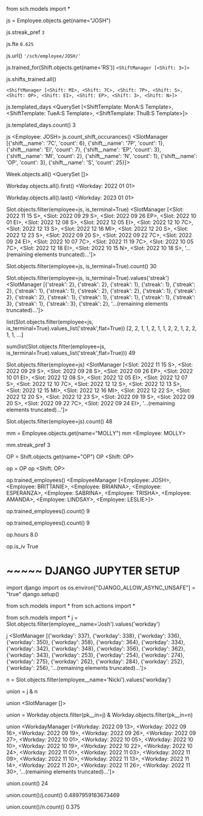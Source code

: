 from sch.models import *

js = Employee.objects.get(name="JOSH")

js.streak_pref
`3`

js.fte
`0.625`

js.url()
`'/sch/employee/JOSH/'`

js.trained_for(Shift.objects.get(name='RS'))
`<ShiftManager [<Shift: 3>]>`

js.shifts_trained.all()
```
<ShiftManager [<Shift: MI>, <Shift: 7C>, <Shift: 7P>, <Shift: S>, <Shift: OP>, <Shift: EI>, <Shift: EP>, <Shift: 3>, <Shift: N>]>
```

js.templated_days
<QuerySet [<ShiftTemplate: MonA:S Template>, <ShiftTemplate: TueA:S Template>, <ShiftTemplate: ThuB:S Template>]>

js.templated_days.count()
3

js
<Employee: JOSH>
js.count_shift_occurances()
<SlotManager [{'shift__name': '7C', 'count': 6}, {'shift__name': '7P', 'count': 1}, {'shift__name': 'EI', 'count': 7}, {'shift__name': 'EP', 'count': 3}, {'shift__name': 'MI', 'count': 2}, {'shift__name': 'N', 'count': 1}, {'shift__name': 'OP', 'count': 3}, {'shift__name': 'S', 'count': 25}]>

Week.objects.all()
<QuerySet []>

Workday.objects.all().first()
<Workday: 2022 01 01>

Workday.objects.all().last()
<Workday: 2023 01 01>

Slot.objects.filter(employee=js, is_terminal=True)
<SlotManager [<Slot: 2022 11 15 S>, <Slot: 2022 09 29 S>, <Slot: 2022 09 26 EP>, <Slot: 2022 10 01 EI>, <Slot: 2022 12 08 S>, <Slot: 2022 12 05 EI>, <Slot: 2022 12 10 7C>, <Slot: 2022 12 13 S>, <Slot: 2022 12 16 MI>, <Slot: 2022 12 20 S>, <Slot: 2022 12 23 S>, <Slot: 2022 09 20 S>, <Slot: 2022 09 22 7C>, <Slot: 2022 09 24 EI>, <Slot: 2022 10 07 7C>, <Slot: 2022 11 19 7C>, <Slot: 2022 10 05 7C>, <Slot: 2022 12 18 EI>, <Slot: 2022 10 15 N>, <Slot: 2022 10 18 S>, '...(remaining elements truncated)...']>

Slot.objects.filter(employee=js, is_terminal=True).count()
30

Slot.objects.filter(employee=js, is_terminal=True).values('streak')
<SlotManager [{'streak': 2}, {'streak': 2}, {'streak': 1}, {'streak': 1}, {'streak': 2}, {'streak': 1}, {'streak': 1}, {'streak': 2}, {'streak': 2}, {'streak': 1}, {'streak': 2}, {'streak': 2}, {'streak': 1}, {'streak': 1}, {'streak': 1}, {'streak': 1}, {'streak': 3}, {'streak': 1}, {'streak': 3}, {'streak': 2}, '...(remaining elements truncated)...']>

list(Slot.objects.filter(employee=js, is_terminal=True).values_list('streak',flat=True))
[2, 2, 1, 1, 2, 1, 1, 2, 2, 1, 2, 2, 1, 1, ...]

sum(list(Slot.objects.filter(employee=js, is_terminal=True).values_list('streak',flat=True)))
49

Slot.objects.filter(employee=js)
<SlotManager [<Slot: 2022 11 15 S>, <Slot: 2022 09 29 S>, <Slot: 2022 09 28 S>, <Slot: 2022 09 26 EP>, <Slot: 2022 10 01 EI>, <Slot: 2022 12 08 S>, <Slot: 2022 12 05 EI>, <Slot: 2022 12 07 S>, <Slot: 2022 12 10 7C>, <Slot: 2022 12 12 S>, <Slot: 2022 12 13 S>, <Slot: 2022 12 15 MI>, <Slot: 2022 12 16 MI>, <Slot: 2022 12 22 S>, <Slot: 2022 12 20 S>, <Slot: 2022 12 23 S>, <Slot: 2022 09 19 S>, <Slot: 2022 09 20 S>, <Slot: 2022 09 22 7C>, <Slot: 2022 09 24 EI>, '...(remaining elements truncated)...']>

Slot.objects.filter(employee=js).count()
48

mm = Employee.objects.get(name="MOLLY")
mm
<Employee: MOLLY>

mm.streak_pref
3

OP = Shift.objects.get(name="OP")
OP
<Shift: OP>

op = OP
op
<Shift: OP>

op.trained_employees()
<EmployeeManager [<Employee: JOSH>, <Employee: BRITTANIE>, <Employee: BRIANNA>, <Employee: ESPERANZA>, <Employee: SABRINA>, <Employee: TRISHA>, <Employee: AMANDA>, <Employee: LINDSAY>, <Employee: LESLIE>]>

op.trained_employees().count()
9

op.trained_employees().count()
9

op.hours
8.0

op.is_iv
True

# ~~~~~ DJANGO JUPYTER SETUP
import django 
import os
os.environ["DJANGO_ALLOW_ASYNC_UNSAFE"] = "true"
django.setup()

from sch.models import *
from sch.actions import *






from sch.models import *
j = Slot.objects.filter(employee__name='Josh').values('workday')

j
<SlotManager [{'workday': 337}, {'workday': 338}, {'workday': 336}, {'workday': 350}, {'workday': 358}, {'workday': 364}, {'workday': 334}, {'workday': 342}, {'workday': 348}, {'workday': 356}, {'workday': 362}, {'workday': 343}, {'workday': 253}, {'workday': 254}, {'workday': 274}, {'workday': 275}, {'workday': 262}, {'workday': 284}, {'workday': 252}, {'workday': 256}, '...(remaining elements truncated)...']>

n = Slot.objects.filter(employee__name='Nicki').values('workday')

union = j & n

union
<SlotManager []>

union = Workday.objects.filter(pk__in=j) & Workday.objects.filter(pk__in=n)

union
<WorkdayManager [<Workday: 2022 09 13>, <Workday: 2022 09 16>, <Workday: 2022 09 19>, <Workday: 2022 09 26>, <Workday: 2022 09 27>, <Workday: 2022 10 01>, <Workday: 2022 10 05>, <Workday: 2022 10 10>, <Workday: 2022 10 19>, <Workday: 2022 10 22>, <Workday: 2022 10 24>, <Workday: 2022 11 01>, <Workday: 2022 11 03>, <Workday: 2022 11 09>, <Workday: 2022 11 10>, <Workday: 2022 11 13>, <Workday: 2022 11 14>, <Workday: 2022 11 20>, <Workday: 2022 11 26>, <Workday: 2022 11 30>, '...(remaining elements truncated)...']>

union.count()
24

union.count()/j.count()
0.4897959183673469

union.count()/n.count()
0.375

